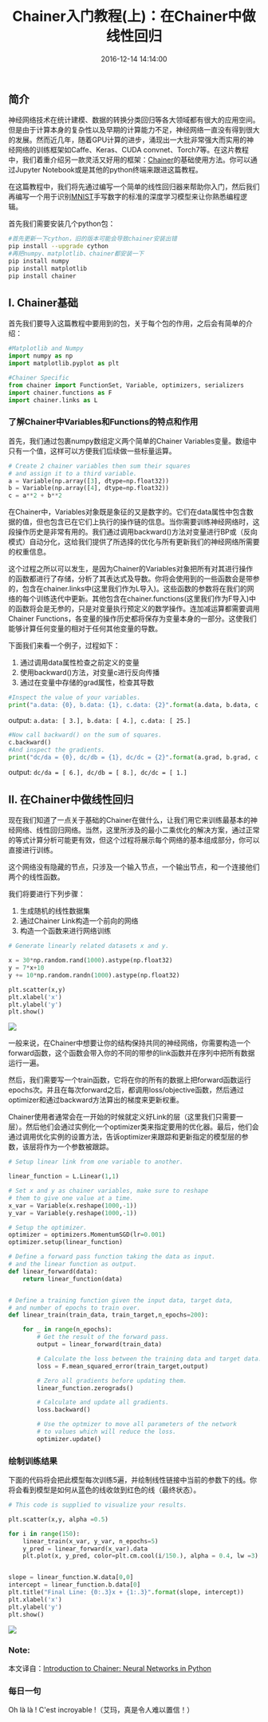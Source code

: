 ﻿---
title: "Chainer入门教程(上)：在Chainer中做线性回归"
date: 2016-12-14 14:14:00
tags: [Chainer, 入门教程, 机器学习, 神经网络]
comments: true
---

## 简介

神经网络技术在统计建模、数据的转换分类回归等各大领域都有很大的应用空间。但是由于计算本身的复杂性以及早期的计算能力不足，神经网络一直没有得到很大的发展。然而近几年，随着GPU计算的进步，涌现出一大批非常强大而实用的神经网络的训练框架如Caffe、Keras、CUDA convnet、Torch7等。在这片教程中，我们着重介绍另一款灵活又好用的框架：[Chainer](http://chainer.org)的基础使用方法。你可以通过Jupyter Notebook或是其他的python终端来跟进这篇教程。

在这篇教程中，我们将先通过编写一个简单的线性回归器来帮助你入门，然后我们再编写一个用于识别[MNIST](http://colah.github.io/posts/2014-10-Visualizing-MNIST/)手写数字的标准的深度学习模型来让你熟悉编程逻辑。

<!-- more-->

首先我们需要安装几个python包：

```bash
#首先更新一下cython，旧的版本可能会导致chainer安装出错
pip install --upgrade cython
#再把numpy、matplotlib、chainer都安装一下
pip install numpy
pip install matplotlib
pip install chainer
```

## I. Chainer基础

首先我们要导入这篇教程中要用到的包，关于每个包的作用，之后会有简单的介绍：

```python
#Matplotlib and Numpy
import numpy as np
import matplotlib.pyplot as plt

#Chainer Specific
from chainer import FunctionSet, Variable, optimizers, serializers
import chainer.functions as F
import chainer.links as L
```

### 了解Chainer中Variables和Functions的特点和作用

首先，我们通过包裹numpy数组定义两个简单的Chainer Variables变量。数组中只有一个值，这样可以方便我们后续做一些标量运算。

```python
# Create 2 chainer variables then sum their squares
# and assign it to a third variable.
a = Variable(np.array([3], dtype=np.float32))
b = Variable(np.array([4], dtype=np.float32))
c = a**2 + b**2
```

在Chainer中，Variables对象既是象征的又是数字的。它们在data属性中包含数据的值，但也包含已在它们上执行的操作链的信息。当你需要训练神经网络时，这段操作历史是非常有用的。我们通过调用backward()方法对变量进行BP或（反向模式）自动分化，这给我们提供了所选择的优化与所有更新我们的神经网络所需要的权重信息。

这个过程之所以可以发生，是因为Chainer的Variables对象把所有对其进行操作的函数都进行了存储，分析了其表达式及导数。你将会使用到的一些函数会是带参的，包含在chainer.links中(这里我们作为L导入)。这些函数的参数将在我们的网络的每个训练迭代中更新。其他包含在chainer.functions(这里我们作为F导入)中的函数将会是无参的，只是对变量执行预定义的数学操作。连加减运算都需要调用Chainer Functions，各变量的操作历史都将保存为变量本身的一部分。这使我们能够计算任何变量的相对于任何其他变量的导数。

下面我们来看一个例子，过程如下：

1. 通过调用data属性检查之前定义的变量
2. 使用backward()方法，对变量c进行反向传播
3. 通过在变量中存储的grad属性，检查其导数

```python
#Inspect the value of your variables.
print("a.data: {0}, b.data: {1}, c.data: {2}".format(a.data, b.data, c.data))
```

output: `a.data: [ 3.], b.data: [ 4.], c.data: [ 25.]`

```python
#Now call backward() on the sum of squares.
c.backward()
#And inspect the gradients.
print("dc/da = {0}, dc/db = {1}, dc/dc = {2}".format(a.grad, b.grad, c.grad))
```

output: `dc/da = [ 6.], dc/db = [ 8.], dc/dc = [ 1.]`

## II. 在Chainer中做线性回归

现在我们知道了一点关于基础的Chainer在做什么，让我们用它来训练最基本的神经网络、线性回归网络。当然，这里所涉及的最小二乘优化的解决方案，通过正常的等式计算分析可能更有效，但这个过程将展示每个网络的基本组成部分，你可以直接进行训练。

这个网络没有隐藏的节点，只涉及一个输入节点，一个输出节点，和一个连接他们两个的线性函数。

我们将要进行下列步骤：

1. 生成随机的线性数据集
2. 通过Chainer Link构造一个前向的网络
3. 构造一个函数来进行网络训练

```python
# Generate linearly related datasets x and y.

x = 30*np.random.rand(1000).astype(np.float32)
y = 7*x+10
y += 10*np.random.randn(1000).astype(np.float32)

plt.scatter(x,y)
plt.xlabel('x')
plt.ylabel('y')
plt.show()
```

![](https://raw.githubusercontent.com/imonce/imgs/master/20180809233029.png)

一般来说，在Chainer中想要让你的结构保持共同的神经网络，你需要构造一个forward函数，这个函数会带入你的不同的带参的link函数并在序列中把所有数据运行一遍。

然后，我们需要写一个train函数，它将在你的所有的数据上把forward函数运行epochs次。并且在每次forward之后，都调用loss/objective函数，然后通过optimizer和通过backward方法算出的梯度来更新权重。

Chainer使用者通常会在一开始的时候就定义好Link的层（这里我们只需要一层）。然后他们会通过实例化一个optimizer类来指定要用的优化器。最后，他们会通过调用优化实例的设置方法，告诉optimizer来跟踪和更新指定的模型层的参数，该层将作为一个参数被跟踪。

```python
# Setup linear link from one variable to another.

linear_function = L.Linear(1,1)

# Set x and y as chainer variables, make sure to reshape
# them to give one value at a time.
x_var = Variable(x.reshape(1000,-1))
y_var = Variable(y.reshape(1000,-1))

# Setup the optimizer.
optimizer = optimizers.MomentumSGD(lr=0.001)
optimizer.setup(linear_function)

# Define a forward pass function taking the data as input.
# and the linear function as output.
def linear_forward(data):
    return linear_function(data)


# Define a training function given the input data, target data,
# and number of epochs to train over.
def linear_train(train_data, train_target,n_epochs=200):

    for _ in range(n_epochs):
        # Get the result of the forward pass.    
        output = linear_forward(train_data)

        # Calculate the loss between the training data and target data.
        loss = F.mean_squared_error(train_target,output)

        # Zero all gradients before updating them.
        linear_function.zerograds()

        # Calculate and update all gradients.
        loss.backward()

        # Use the optmizer to move all parameters of the network
        # to values which will reduce the loss.
        optimizer.update()
```

### 绘制训练结果

下面的代码将会把此模型每次训练5遍，并绘制线性链接中当前的参数下的线。你将会看到模型是如何从蓝色的线收敛到红色的线（最终状态）。

```python
# This code is supplied to visualize your results.

plt.scatter(x,y, alpha =0.5)

for i in range(150):    
    linear_train(x_var, y_var, n_epochs=5)
    y_pred = linear_forward(x_var).data
    plt.plot(x, y_pred, color=plt.cm.cool(i/150.), alpha = 0.4, lw =3)


slope = linear_function.W.data[0,0]
intercept = linear_function.b.data[0]
plt.title("Final Line: {0:.3}x + {1:.3}".format(slope, intercept))
plt.xlabel('x')
plt.ylabel('y')
plt.show()
```

![](https://raw.githubusercontent.com/imonce/imgs/master/20180809233133.png)

### Note:
本文译自：[Introduction to Chainer: Neural Networks in Python](http://multithreaded.stitchfix.com/blog/2015/12/09/intro-to-chainer/)

### 每日一句
Oh là là ! C'est incroyable !（艾玛，真是令人难以置信！）